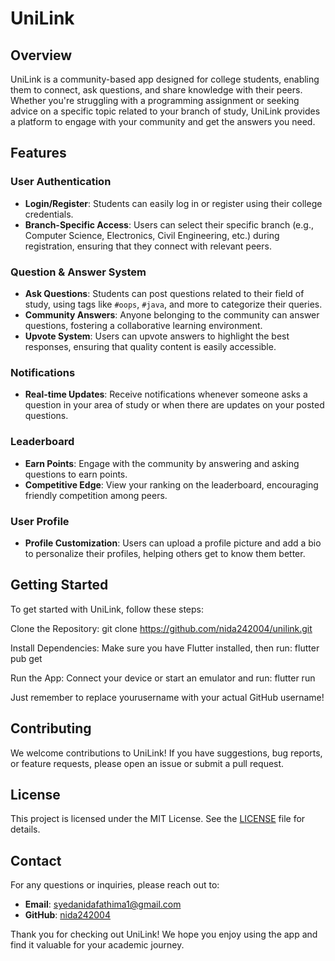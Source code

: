 # UniLink

## Overview

UniLink is a community-based app designed for college students, enabling them to connect, ask questions, and share knowledge with their peers. Whether you're struggling with a programming assignment or seeking advice on a specific topic related to your branch of study, UniLink provides a platform to engage with your community and get the answers you need.

## Features

### User Authentication
- **Login/Register**: Students can easily log in or register using their college credentials.
- **Branch-Specific Access**: Users can select their specific branch (e.g., Computer Science, Electronics, Civil Engineering, etc.) during registration, ensuring that they connect with relevant peers.

### Question & Answer System
- **Ask Questions**: Students can post questions related to their field of study, using tags like `#oops`, `#java`, and more to categorize their queries.
- **Community Answers**: Anyone belonging to the community can answer questions, fostering a collaborative learning environment.
- **Upvote System**: Users can upvote answers to highlight the best responses, ensuring that quality content is easily accessible.

### Notifications
- **Real-time Updates**: Receive notifications whenever someone asks a question in your area of study or when there are updates on your posted questions.

### Leaderboard
- **Earn Points**: Engage with the community by answering and asking questions to earn points.
- **Competitive Edge**: View your ranking on the leaderboard, encouraging friendly competition among peers.

### User Profile
- **Profile Customization**: Users can upload a profile picture and add a bio to personalize their profiles, helping others get to know them better.

## Getting Started

To get started with UniLink, follow these steps:

Clone the Repository:
  git clone https://github.com/nida242004/unilink.git

Install Dependencies: Make sure you have Flutter installed, then run:
  flutter pub get

Run the App: Connect your device or start an emulator and run:
  flutter run

Just remember to replace yourusername with your actual GitHub username!

## Contributing

We welcome contributions to UniLink! If you have suggestions, bug reports, or feature requests, please open an issue or submit a pull request.

## License

This project is licensed under the MIT License. See the [LICENSE](LICENSE.txt) file for details.

## Contact

For any questions or inquiries, please reach out to:
- **Email**: syedanidafathima1@gmail.com
- **GitHub**: [nida242004](https://github.com/nida242004)

Thank you for checking out UniLink! We hope you enjoy using the app and find it valuable for your academic journey.

